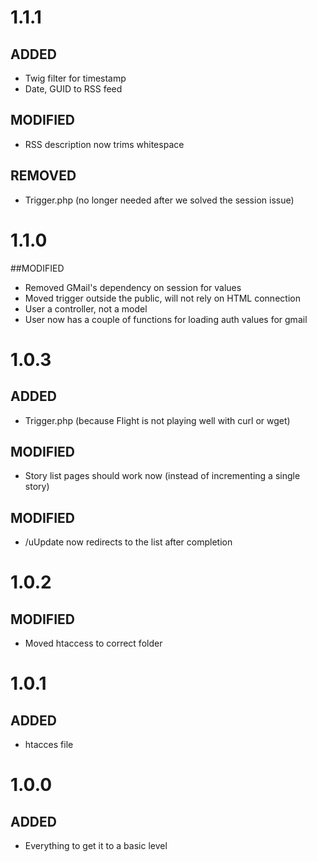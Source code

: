 # 1.1.1
## ADDED
- Twig filter for timestamp
- Date, GUID to RSS feed
## MODIFIED
- RSS description now trims whitespace
## REMOVED
- Trigger.php (no longer needed after we solved the session issue)

# 1.1.0
##MODIFIED
- Removed GMail's dependency on session for values
- Moved trigger outside the public, will not rely on HTML connection
- User a controller, not a model
- User now has a couple of functions for loading auth values for gmail

# 1.0.3
## ADDED
- Trigger.php (because Flight is not playing well with curl or wget)
## MODIFIED
- Story list pages should work now (instead of incrementing a single story)
## MODIFIED
- /uUpdate now redirects to the list after completion

# 1.0.2
## MODIFIED
- Moved htaccess to correct folder

# 1.0.1 
## ADDED
- htacces file

# 1.0.0
## ADDED
- Everything to get it to a basic level